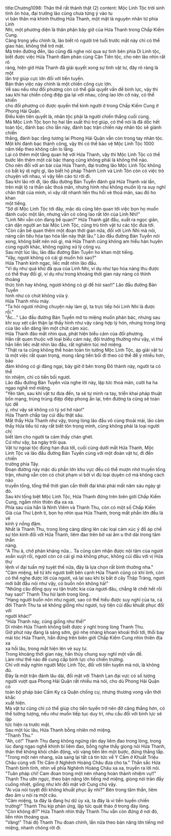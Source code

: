 title:Chương1098: Thân thể rất thành thật (2)
content:
Mộc Linh Tộc trời sinh tính ôn hòa, đại trưởng lão cũng chưa từng ỷ vào tu<br>vi bản thân mà khinh thường Hứa Thanh, một mặt là nguyên nhân từ phía Linh<br>Nhi, một phương diện là thân phận bây giờ của Hứa Thanh trong Chấp Kiếm<br>Cung.<br>Càng trọng yếu chính là, lão biết rõ người trẻ tuổi trước mắt này chỉ có thể<br>giao hảo, không thể trở mặt.<br>Mà trên đường đến, lão cũng đã nghe nói qua sự tình bên phía Di Linh tộc,<br>biết được việc Hứa Thanh đàm phán cùng Cận Tiên tộc, cho nên lão nhìn rất rõ<br>ràng, hiện giờ Hứa Thanh đã giải quyết xong sự tình vật tư, đây rõ ràng là một<br>lần trợ giúp cực lớn đối với tiền tuyến.<br>Bản thân việc này chính là một chiến công cực lớn.<br>Về sau nếu như đối phương còn có thể giải quyết vấn đề binh lực, vậy thì<br>sau khi hai chiến công điệp gia lại với nhau, công lao lớn cỡ này, có thể khiến<br>cho đối phương có được quyền thế kinh người ở trong Chấp Kiếm Cung ở<br>Phong Hải Quận.<br>Điều kiện tiên quyết là, nhân tộc phải là người chiến thắng cuối cùng.<br>Mà Mộc Linh Tộc bọn họ hai lần xuất thủ trợ giúp, có thể nói là đã dốc hết<br>toàn tộc, đánh bạc cho lần này, đánh bạc trận chiến này nhân tộc sẽ giành chiến<br>thắng, đánh bạc rằng tương lai Phong Hải Quận vẫn còn trong tay nhân tộc.<br>Một khi đánh bạc thành công, vậy thì có thể bảo vệ Mộc Linh Tộc 1000<br>năm tiếp theo không cần lo lắng.<br>Lại có thêm một tầng quan hệ với Hứa Thanh, vậy thì Mộc Linh Tộc có thể<br>bước lên thêm một cái bậc thang cũng không phải là không thể nào.<br>Cho nên đối với an bài của Hứa Thanh, đại trưởng lão Mộc Linh Tộc không<br>có bất kỳ dị nghị gì, lão biết hộ pháp Thánh Linh và Linh Tôn còn có việc trò<br>chuyện với nhau, vì vậy liền cáo từ rời đi.<br>Sau khi lão rời đi, lão đầu đường Bản Tuyền đánh giá Hứa Thanh vài lần,<br>trên mặt lộ ra thần sắc thoả mãn, nhưng hình như không muốn lộ ra suy nghĩ<br>chân thật của mình, vì vậy rất nhanh liền thu hồi vẻ thoả mãn, sau đó ho khan<br>một tiếng.<br>"Sở dĩ Mộc Linh Tộc tới đây, mặc dù cũng liên quan tới việc bọn họ muốn<br>đánh cuộc một lần, nhưng vẫn có công lao rất lớn của Linh Nhi!"<br>"Linh Nhi vẫn còn đang bế quan?" Hứa Thanh gật đầu, xuất ra ngọc giản,<br>căn dặn người an bài Mộc Linh Tộc, cũng trù tính vật tư các tộc đưa tới.<br>"Còn cần bế quan thêm một đoạn thời gian nữa, đối với Linh Nhi mà nói,<br>nàng cần tiêu hóa tạo hóa lần này thật lâu." Lão đầu đường Bản Tuyền nói<br>xong, không biết nên nói gì, mà Hứa Thanh cũng không am hiểu hàn huyên<br>cùng người khác, không ngừng xử lý công vụ.<br>Sau một lúc lâu, lão đầu đường Bản Tuyền ho khan một tiếng.<br>"Vậy, ngươi không có cái gì muốn hỏi sao?"<br>Hứa Thanh kinh ngạc, liếc mắt nhìn lão đầu.<br>"Ví dụ như quá khứ đã qua của Linh Nhi, ví dụ như tạo hóa nàng thu được<br>có thể thay đổi gì, ví dụ như trong khoảng thời gian này nàng có thỉnh thoảng<br>thức tỉnh hay không, ngươi không có gì để hỏi sao!!" Lão đầu đường Bản Tuyền<br>hình như có chút không vừa ý.<br>Hứa Thanh nhíu mày.<br>"Ta hỏi ngươi những chuyện này làm gì, ta trực tiếp hỏi Linh Nhi là được<br>rồi."<br>"Ặc..." Lão đầu đường Bản Tuyền mở to miệng muốn phản bác, nhưng sau<br>khi suy xét cẩn thận lại thấy hình như vậy càng hợp lý hơn, nhưng trong lòng<br>của lão vẫn dâng lên một chút cảm xúc.<br>Hứa Thanh đảo mắt nhìn qua, phát hiện biểu cảm của đối phương.<br>Hắn rất quen thuộc với loại biểu cảm này, đội trưởng thường như vậy, vì thế<br>hắn liền liếc mắt nhìn lão đầu, rất nghiêm túc mở miệng.<br>"Thật ra ta cũng không thể hoàn toàn tin tưởng Mộc Linh Tộc, áp giải vật tư<br>là một việc rất quan trọng, mong rằng tiền bối đi theo có thể để ý nhiều hơn, bảo<br>đảm không có gì đáng ngại, bây giờ ở bên trong Đô thành này, người ta có thể<br>tín nhiệm, chỉ có tiền bối ngươi.<br>Lão đầu đường Bản Tuyền vừa nghe lời này, lập tức thoả mãn, cười ha ha<br>ngạo nghễ mở miệng.<br>"Yên tâm, sau khi vật tư đưa đến, ta sẽ tự mình ra tay, triển khai pháp thuật<br>bổn mạng, trùng trùng điệp điệp phong ấn lại, trên đường ta cũng sẽ toàn lực để<br>ý, như vậy sẽ không có tý sơ hở nào!"<br>Hứa Thanh chắp tay cúi đầu thật sâu.<br>Mắt thấy Hứa Thanh như vậy, trong lòng lão đầu vô cùng thoải mái, lão cảm<br>thấy Hứa tiểu tử này rất biết tôn trọng mình, cũng không phải là loại người chỉ<br>biết làm cho người ta cảm thấy chán ghét.<br>Cứ như vậy, ba ngày trôi qua.<br>Vật tư ngoại tộc đúng hạn đưa tới, cuối cùng dưới mắt Hứa Thanh, Mộc<br>Linh Tộc và lão đầu đường Bản Tuyền cùng với một đoàn vật tư, đi đến chiến<br>trường phía Tây.<br>Đoạn đường này mặc dù phần lớn khu vực đều có thể mượn nhờ truyền tống<br>trận, nhưng vẫn còn có chút phạm vi bởi vì đủ loại duyên cớ mà không cách nào<br>truyền tống, tổng thể thời gian cần thiết đại khái phải mất năm sáu ngày gì đó.<br>Sau khi tống biệt Mộc Linh Tộc, Hứa Thanh đứng trên biên giới Chấp Kiếm<br>Cung, ngắm nhìn thiên địa xa xa.<br>Phía sau của hắn là Ninh Viêm và Thanh Thu, còn có một số Chấp Kiếm<br>Giả của Thư Lệnh ti, bọn họ nhìn qua Hứa Thanh, trong mắt phần lớn đều là vẻ<br>kính ý nồng đậm.<br>Nhất là Thanh Thu, trong lòng càng dâng lên các loại cảm xúc ý đồ áp chế<br>sự tôn kính đối với Hứa Thanh, liêm đao trên bờ vai âm u thở dài trong tâm thần<br>nàng.<br>"A Thu à, chớ phản kháng nữa... Ta cũng cảm nhận được nội tâm của ngươi<br>xoắn xuýt rồi, ngươi còn có cái gì mà không phục, không cúi đầu với vị Hứa thư<br>lệnh vĩ đại tuấn mỹ tuyệt thế nữa, đây là lựa chọn rất bình thường nha."<br>"Câm miệng, kể từ khi ngươi biết bên cạnh Hứa Thanh cũng có khí linh, còn<br>có thể nghe được lời của ngươi, vả lại sau khi bị bắt ở cây Thập Tràng, ngươi<br>mới bắt đầu nói như vậy, có buồn nôn không hả!"<br>"Những câu đồng quy vu tận trước kia của ngươi đâu, chẳng lẽ chết hết rồi<br>hay sao!" Thanh Thu hừ lạnh trong lòng.<br>"Hạng người buồn nôn như ngươi, sao có thể hiểu được suy nghĩ của ta, cả<br>đời Thanh Thu ta sẽ không giống như ngươi, tuỳ tiện cúi đầu khuất phục đối với<br>người khác!"<br>"Hứa Thanh này, cũng giống như thế!"<br>Dĩ nhiên Hứa Thanh không biết được ý nghĩ trong lòng Thanh Thu.<br>Giờ phút này đang là sáng sớm, gió nhẹ nhàng khoan khoái thổi tới, thổi bay<br>mái tóc Hứa Thanh, hắn đứng trên biên giới Chấp Kiếm Cung nhìn thiên địa xa<br>xa hồi lâu, trong mắt hiện lên vẻ suy tư.<br>Trong khoảng thời gian này, hắn thủy chung suy nghĩ một vấn đề.<br>Làm như thế nào để cung cấp binh lực cho chiến trường.<br>Chỉ với mấy nghìn người Mộc Linh Tộc, đối với tiền tuyến mà nói, là không<br>đủ.<br>Đây là một trận đánh lâu dài, đối mặt với Thánh Lan đại vực có số lượng<br>người vượt qua Phong Hải Quận rất nhiều mà nói, cho dù Phong Hải Quận có<br>toàn bộ pháp bảo Cấm Kỵ cả Quận chống cự, nhưng thương vong vẫn thời khắc<br>xuất hiện.<br>Mà vật tư cũng chỉ có thể giúp cho tiền tuyến trở nên đỡ căng thẳng hơn, có<br>thể tưởng tượng, nếu như muốn tiếp tục duy trì, nhu cầu đối với binh lực sẽ lập<br>tức hiện ra trước mặt.<br>Sau một lúc lâu, Hứa Thanh bỗng nhiên mở miệng.<br>"Thanh Thu."<br>"Ah, có!" Thanh Thu đang không ngừng răn dạy liêm đao trong lòng, trong<br>lúc đang ngạo nghễ khinh bỉ liêm đao, bỗng nghe thấy giọng nói Hứa Thanh,<br>thân thể không khỏi chấn động, vội vàng tiến lên một bước, đứng thẳng tắp.<br>"Trong một nén nhang, sửa sang lại tất cả tin tức về Y Cấm ở Khuất Triệu<br>Châu cùng với Thi Cấm ở Nghênh Hoàng Châu đưa cho ta." Thần sắc Hứa<br>Thanh bình tĩnh, nhìn về phía Nghênh Hoàng Châu xa xa, truyền ra lời nói.<br>"Tuân pháp chỉ! Cam đoan trong một nén nhang hoàn thành nhiệm vụ!!"<br>Thanh Thu ưỡn ngực, theo bản năng lớn tiếng mở miệng, giọng nói tràn đầy<br>cuồng nhiệt, giống như khi đối mặt với Cung chủ vậy.<br>"Ai vừa nói tuyệt đối không khuất phục ấy nhỉ?" Bên trong tâm thần, liêm<br>đao âm u nói ra một câu.<br>"Câm miệng, ta đây là đang hư dữ ủy xà, ta đây là vì tiền tuyến chiến<br>trường!" Thanh Thu kịp phản ứng, lập tức quát tháo ở trong đáy lòng.<br>"Còn không đi?" Hứa Thanh nhìn thấy Thanh Thu vẫn còn đứng ở nơi đó,<br>liền nhìn thoáng qua.<br>"Vâng!" Thái độ Thanh Thu đoan chính, lần nữa theo bản năng lớn tiếng mở<br>miệng, nhanh chóng rời đi.